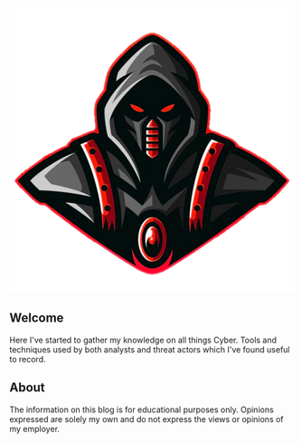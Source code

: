 ![Avatar](img/avatar2.png)

## Welcome

Here I've started to gather my knowledge on all things Cyber. 
Tools and techniques used by both analysts and threat actors which I've found useful to record.

## About

The information on this blog is for educational purposes only. 
Opinions expressed are solely my own and do not express the views or opinions of my employer.
